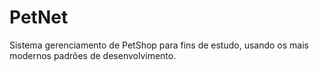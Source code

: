 # PetNet
Sistema gerenciamento de PetShop para fins de estudo, usando os mais modernos padrões de desenvolvimento.
